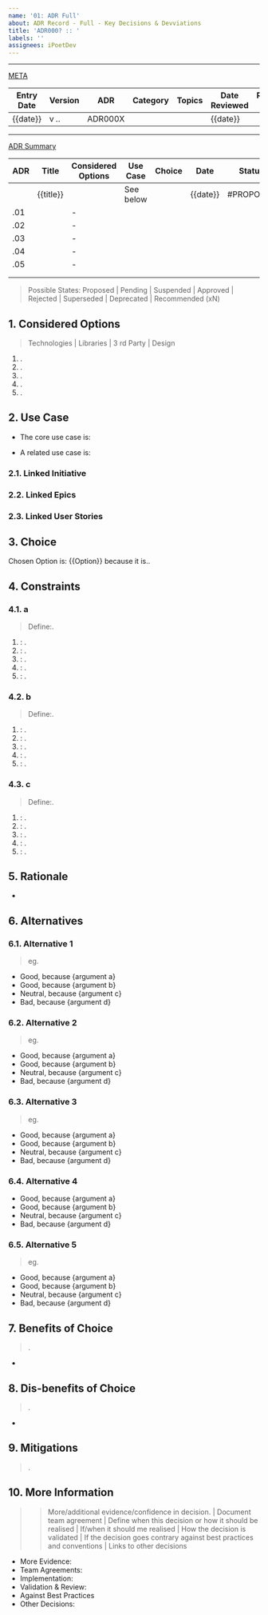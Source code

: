 ```yaml
---
name: '01: ADR Full'
about: ADR Record - Full - Key Decisions & Devviations
title: 'ADR000? :: '
labels: ''
assignees: iPoetDev
---
```


---

<u>META</u>

| Entry Date | Version | ADR     | Category | Topics | Date Reviewed | Reviewed By |
| ---------- | ------- | ------- | -------- | ------ | ------------- | ----------- |
| {{date}}   | v _._.  | ADR000X |          |        | {{date}}      |             |

---

<u>ADR Summary</u>

| ADR | Title     | Considered Options | Use Case  | Choice | Date     | Status    |
| --- | --------- | ------------------ | --------- | ------ | -------- | --------- |
|     | {{title}} |                    | See below |        | {{date}} | #PROPOSED |
| .01 |           | -                  |           |        |          |           |
| .02 |           | -                  |           |        |          |           |
| .03 |           | -                  |           |        |          |           |
| .04 |           | -                  |           |        |          |           |
| .05 |           | -                  |           |        |          |           |
|     |           |                    |           |        |          |           |
|     |           |                    |           |        |          |           |

> Possible States:
> Proposed | Pending | Suspended | Approved | Rejected | Superseded | Deprecated | Recommended (xN)

## 1. Considered Options

> Technologies | Libraries | 3 rd Party | Design

1.  .
2.  .
3.  .
4.  .
5.  .

## 2. Use Case

-   The core use case is:

-   A related use case is:

### 2.1. Linked Initiative

### 2.2. Linked Epics

### 2.3. Linked User Stories

## 3. Choice

Chosen Option is: {{Option}} because it is..

## 4. Constraints

### 4.1. a

> Define:.

1. []() : .
2. []() : .
3. []() : .
4. []() : .
5. []() : .

### 4.2. b

> Define:.

1. []() : .
2. []() : .
3. []() : .
4. []() : .
5. []() : .

### 4.3. c

> Define:.

1. []() : .
2. []() : .
3. []() : .
4. []() : .
5. []() : .

## 5. Rationale

-

## 6. Alternatives

### 6.1. Alternative 1

> eg.

-   Good, because {argument a}
-   Good, because {argument b}
-   Neutral, because {argument c}
-   Bad, because {argument d}

### 6.2. Alternative 2

> eg.

-   Good, because {argument a}
-   Good, because {argument b}
-   Neutral, because {argument c}
-   Bad, because {argument d}

### 6.3. Alternative 3

> eg.

-   Good, because {argument a}
-   Good, because {argument b}
-   Neutral, because {argument c}
-   Bad, because {argument d}

### 6.4. Alternative 4

-   Good, because {argument a}
-   Good, because {argument b}
-   Neutral, because {argument c}
-   Bad, because {argument d}

### 6.5. Alternative 5

> eg.

-   Good, because {argument a}
-   Good, because {argument b}
-   Neutral, because {argument c}
-   Bad, because {argument d}

## 7. Benefits of Choice

> .

-

## 8. Dis-benefits of Choice

> .

-

## 9. Mitigations

> .

## 10. More Information

> > More/additional evidence/confidence in decision. | Document team agreement | Define when this decision or how it should be realised | If/when it should me realised | How the decision is validated | If the decision goes contrary against best practices and conventions | Links to other decisions

-   More Evidence:
-   Team Agreements:
-   Implementation:
-   Validation & Review:
-   Against Best Practices
-   Other Decisions: []()

